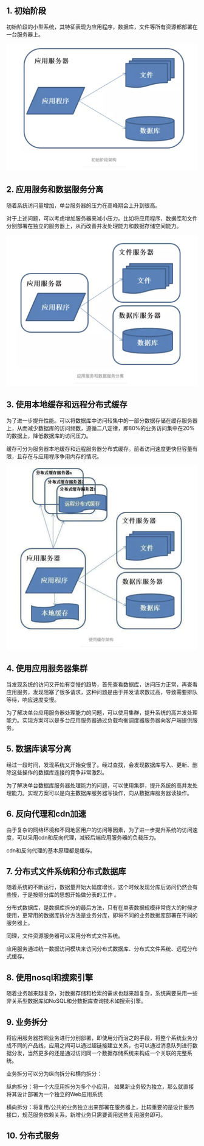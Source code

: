 ## 1. 初始阶段

初始阶段的小型系统，其特征表现为应用程序，数据库，文件等所有资源都部署在一台服务器上。

![](https://github.com/hoanFir/blogs/blob/master/%E5%B7%A5%E7%A8%8B/images/%E6%88%AA%E5%B1%8F2020-03-26%E4%B8%8B%E5%8D%882.16.36.png?raw=true)

## 2. 应用服务和数据服务分离

随着系统访问量增加，单台服务器的压力在高峰期会上升到很高。

对于上述问题，可以考虑增加服务器来减小压力。比如将应用程序、数据库和文件分别部署在独立的服务器上，从而改善并发处理能力和数据存储空间能力。

![](https://github.com/hoanFir/blogs/blob/master/%E5%B7%A5%E7%A8%8B/images/%E6%88%AA%E5%B1%8F2020-03-26%E4%B8%8B%E5%8D%882.16.44.png?raw=true)

## 3. 使用本地缓存和远程分布式缓存

为了进一步提升性能。可以将数据库中访问较集中的一部分数据存储在缓存服务器上，从而减少数据库的访问频数，遵循二八定律，即80%的业务访问集中在20%的数据上，降低数据库的访问压力。

缓存可分为服务器本地缓存和远程服务器分布式缓存。前者访问速度更快但容量有限，且存在与应用程序争用内存的情况。

![](https://github.com/hoanFir/blogs/blob/master/%E5%B7%A5%E7%A8%8B/images/%E6%88%AA%E5%B1%8F2020-03-26%E4%B8%8B%E5%8D%882.16.50.png?raw=true)


## 4. 使用应用服务器集群

当发现系统的访问又开始有变慢的趋势，首先查看数据库，访问压力正常，再查看应用服务，发现阻塞了很多请求，这种问题是由于并发请求数过高，导致需要排队等待，响应速度变慢。

为了解决单台应用服务器处理能力的问题，可以使用集群，提升系统的高并发处理能力。实现方案可以是多台应用服务器通过负载均衡调度器服务器向客户端提供服务。

## 5. 数据库读写分离

经过一段时间，发现系统又开始变慢了。经过查找，会发现数据库写入、更新、删除这些操作的数据库连接的竞争非常激烈。

为了解决单台数据库服务器处理能力的问题，可以使用集群，提升系统的高并发处理能力。实现方案可以是向主数据库服务器写操作，向从数据库服务器读操作。

## 6. 反向代理和cdn加速

由于复杂的网络环境和不同地区用户的访问等因素，为了进一步提升系统的访问速度，可以采用cdn和反向代理，减轻后端应用服务器的负载压力。

cdn和反向代理的基本原理都是缓存。

## 7. 分布式文件系统和分布式数据库

随着系统的不断运行，数据量开始大幅度增长，这个时候发现分库后访问仍然会有些慢，于是按照分库的思想开始做分表的工作 。

分布式数据库，是数据库拆分的最后方法，只有在单表数据规模非常庞大的时候才使用，更常用的数据库拆分方法是业务分库，即将不同的业务数据库部署在不同的服务器上。

同理，文件资源服务器可以采用分布式文件系统。

应用服务通过统一数据访问模块来访问分布式数据库、分布式文件系统、远程分布式缓存。

## 8. 使用nosql和搜索引擎

随着业务越来越复杂，对数据存储和检索的需求也越来越复杂，系统需要采用一些非关系型数据库如NoSQL和分数据库查询技术如搜索引擎。

## 9. 业务拆分

将应用服务器按照业务进行分别部署，即使用分而治之的手段，将整个系统业务分成不同的产品线，应用之间可以通过超链接建立关系，也可以通过消息队列进行数据分发，当然更多的还是通过访问同一个数据存储系统来构成一个关联的完整系统。

业务拆分可以分为纵向拆分和横向拆分：

纵向拆分：将一个大应用拆分为多个小应用， 如果新业务较为独立，那么就直接将其设计部署为一个独立的Web应用系统

横向拆分：将复用/公共的业务独立出来部署在服务器上，比较重要的是设计服务接口，规范服务依赖关系。新增业务只需要调用这些复用服务即可。

## 10. 分布式服务
